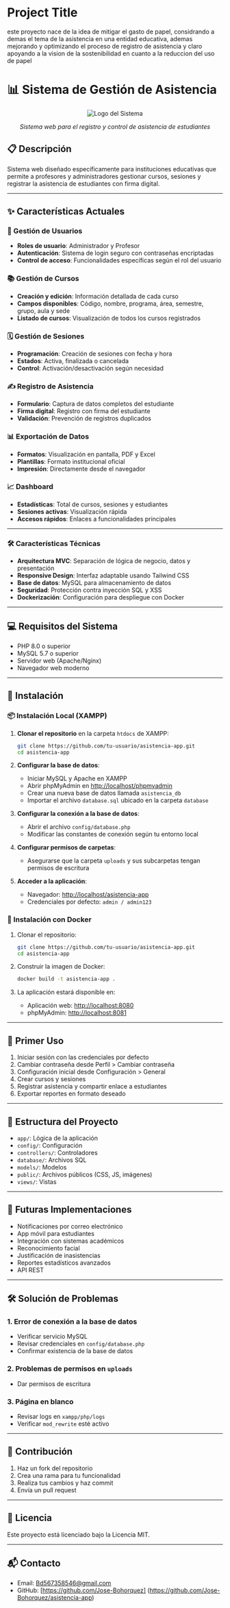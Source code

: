 
# Project Title

este proyecto nace de la idea de mitigar el gasto de papel, considrando a demas el tema de la asistencia en una entidad educativa, ademas mejorando y optimizando el proceso de registro de asistencia y claro apoyando a la vision de la sostenibilidad en cuanto a la reduccion del uso de papel 

# 📊 Sistema de Gestión de Asistencia

<div align="center">

![Logo del Sistema](https://github.com/Jose-Bohorquez/asistencia-app/blob/main/public/assets/img/logo.png)

*Sistema web para el registro y control de asistencia de estudiantes*

</div>

## 📋 Descripción

Sistema web diseñado específicamente para instituciones educativas que permite a profesores y administradores gestionar cursos, sesiones y registrar la asistencia de estudiantes con firma digital.

---

## ✨ Características Actuales

### 👥 Gestión de Usuarios
- **Roles de usuario**: Administrador y Profesor
- **Autenticación**: Sistema de login seguro con contraseñas encriptadas
- **Control de acceso**: Funcionalidades específicas según el rol del usuario

### 📚 Gestión de Cursos
- **Creación y edición**: Información detallada de cada curso
- **Campos disponibles**: Código, nombre, programa, área, semestre, grupo, aula y sede
- **Listado de cursos**: Visualización de todos los cursos registrados

### 🗓️ Gestión de Sesiones
- **Programación**: Creación de sesiones con fecha y hora
- **Estados**: Activa, finalizada o cancelada
- **Control**: Activación/desactivación según necesidad

### ✍️ Registro de Asistencia
- **Formulario**: Captura de datos completos del estudiante
- **Firma digital**: Registro con firma del estudiante
- **Validación**: Prevención de registros duplicados

### 📊 Exportación de Datos
- **Formatos**: Visualización en pantalla, PDF y Excel
- **Plantillas**: Formato institucional oficial
- **Impresión**: Directamente desde el navegador

### 📈 Dashboard
- **Estadísticas**: Total de cursos, sesiones y estudiantes
- **Sesiones activas**: Visualización rápida
- **Accesos rápidos**: Enlaces a funcionalidades principales

---

### 🛠️ Características Técnicas

- **Arquitectura MVC**: Separación de lógica de negocio, datos y presentación
- **Responsive Design**: Interfaz adaptable usando Tailwind CSS
- **Base de datos**: MySQL para almacenamiento de datos
- **Seguridad**: Protección contra inyección SQL y XSS
- **Dockerización**: Configuración para despliegue con Docker

---

## 💻 Requisitos del Sistema

- PHP 8.0 o superior
- MySQL 5.7 o superior
- Servidor web (Apache/Nginx)
- Navegador web moderno

---

## 🚀 Instalación

### 📦 Instalación Local (XAMPP)

1. **Clonar el repositorio** en la carpeta `htdocs` de XAMPP:
   ```bash
   git clone https://github.com/tu-usuario/asistencia-app.git
   cd asistencia-app
   ```

2. **Configurar la base de datos**:
   - Iniciar MySQL y Apache en XAMPP
   - Abrir phpMyAdmin en [http://localhost/phpmyadmin](http://localhost/phpmyadmin)
   - Crear una nueva base de datos llamada `asistencia_db`
   - Importar el archivo `database.sql` ubicado en la carpeta `database`

3. **Configurar la conexión a la base de datos**:
   - Abrir el archivo `config/database.php`
   - Modificar las constantes de conexión según tu entorno local

4. **Configurar permisos de carpetas**:
   - Asegurarse que la carpeta `uploads` y sus subcarpetas tengan permisos de escritura

5. **Acceder a la aplicación**:
   - Navegador: [http://localhost/asistencia-app](http://localhost/asistencia-app)
   - Credenciales por defecto: `admin / admin123`

### 🐳 Instalación con Docker

1. Clonar el repositorio:
   ```bash
   git clone https://github.com/tu-usuario/asistencia-app.git
   cd asistencia-app
   ```

2. Construir la imagen de Docker:
   ```bash
   docker build -t asistencia-app .
   ```

3. La aplicación estará disponible en:
   - Aplicación web: [http://localhost:8080](http://localhost:8080)
   - phpMyAdmin: [http://localhost:8081](http://localhost:8081)

---

## 🧭 Primer Uso

1. Iniciar sesión con las credenciales por defecto
2. Cambiar contraseña desde Perfil > Cambiar contraseña
3. Configuración inicial desde Configuración > General
4. Crear cursos y sesiones
5. Registrar asistencia y compartir enlace a estudiantes
6. Exportar reportes en formato deseado

---

## 📁 Estructura del Proyecto

- `app/`: Lógica de la aplicación
- `config/`: Configuración
- `controllers/`: Controladores
- `database/`: Archivos SQL
- `models/`: Modelos
- `public/`: Archivos públicos (CSS, JS, imágenes)
- `views/`: Vistas

---

## 🧩 Futuras Implementaciones

- Notificaciones por correo electrónico
- App móvil para estudiantes
- Integración con sistemas académicos
- Reconocimiento facial
- Justificación de inasistencias
- Reportes estadísticos avanzados
- API REST

---

## 🛠️ Solución de Problemas

### 1. Error de conexión a la base de datos
- Verificar servicio MySQL
- Revisar credenciales en `config/database.php`
- Confirmar existencia de la base de datos

### 2. Problemas de permisos en `uploads`
- Dar permisos de escritura

### 3. Página en blanco
- Revisar logs en `xampp/php/logs`
- Verificar `mod_rewrite` esté activo

---

## 🤝 Contribución

1. Haz un fork del repositorio
2. Crea una rama para tu funcionalidad
3. Realiza tus cambios y haz commit
4. Envía un pull request

---

## 📜 Licencia

Este proyecto está licenciado bajo la Licencia MIT.

---

## 📬 Contacto
- Email: Bd567358546@gmail.com
- GitHub: [https://github.com/Jose-Bohorquez] (https://github.com/Jose-Bohorquez/asistencia-app)